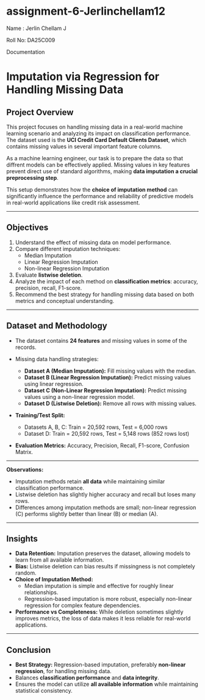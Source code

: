 # assignment-6-Jerlinchellam12

Name : Jerlin Chellam J

Roll No: DA25C009

Documentation

# Imputation via Regression for Handling Missing Data

## Project Overview

This project focuses on handling missing data in a real-world machine learning scenario and analyzing its impact on classification performance. The dataset used is the **UCI Credit Card Default Clients Dataset**, which contains missing values in several important feature columns.  

As a machine learning engineer, our task is to prepare the data so that diffrent models can be effectively applied. Missing values in key features prevent direct use of standard algorithms, making **data imputation a crucial preprocessing step**.  

This setup demonstrates how the **choice of imputation method** can significantly influence the performance and reliability of predictive models in real-world applications like credit risk assessment.

---

## Objectives
1. Understand the effect of missing data on model performance.  
2. Compare different imputation techniques:  
   - Median Imputation  
   - Linear Regression Imputation  
   - Non-linear Regression Imputation  
3. Evaluate **listwise deletion**.  
4. Analyze the impact of each method on **classification metrics**: accuracy, precision, recall, F1-score.  
5. Recommend the best strategy for handling missing data based on both metrics and conceptual understanding.

---

## Dataset and Methodology
- The dataset contains **24 features** and missing values in some of the records.  
- Missing data handling strategies:
  - **Dataset A (Median Imputation):** Fill missing values with the median.  
  - **Dataset B (Linear Regression Imputation):** Predict missing values using linear regression.  
  - **Dataset C (Non-Linear Regression Imputation):** Predict missing values using a non-linear regression model.  
  - **Dataset D (Listwise Deletion):** Remove all rows with missing values.  

- **Training/Test Split:**
  - Datasets A, B, C: Train = 20,592 rows, Test = 6,000 rows  
  - Dataset D: Train = 20,592 rows, Test = 5,148 rows (852 rows lost)  

- **Evaluation Metrics:** Accuracy, Precision, Recall, F1-score, Confusion Matrix.

---


**Observations:**
- Imputation methods retain **all data** while maintaining similar classification performance.  
- Listwise deletion has slightly higher accuracy and recall but loses many rows.  
- Differences among imputation methods are small; non-linear regression (C) performs slightly better than linear (B) or median (A).

---

## Insights

- **Data Retention:** Imputation preserves the dataset, allowing models to learn from all available information.  
- **Bias:** Listwise deletion can bias results if missingness is not completely random.  
- **Choice of Imputation Method:** 
  - Median imputation is simple and effective for roughly linear relationships.  
  - Regression-based imputation is more robust, especially non-linear regression for complex feature dependencies.  
- **Performance vs Completeness:** While deletion sometimes slightly improves metrics, the loss of data makes it less reliable for real-world applications.

---

## Conclusion
- **Best Strategy:** Regression-based imputation, preferably **non-linear regression**, for handling missing data.  
- Balances **classification performance** and **data integrity**.  
- Ensures the model can utilize **all available information** while maintaining statistical consistency.
